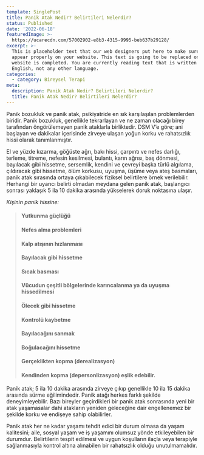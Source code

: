 ```yaml
---
template: SinglePost
title: Panik Atak Nedir? Belirtileri Nelerdir?
status: Published
date: '2022-06-18'  
featuredImage: >-
  https://ucarecdn.com/57002902-e8b3-4315-9995-beb637b29128/
excerpt: >-
  This is placeholder text that our web designers put here to make sure words
  appear properly on your website. This text is going to be replaced once the
  website is completed. You are currently reading text that is written in
  English, not any other language.
categories:
  - category: Bireysel Terapi
meta:
  description: Panik Atak Nedir? Belirtileri Nelerdir?
  title: Panik Atak Nedir? Belirtileri Nelerdir?
---
```



Panik bozukluk ve panik atak, psikiyatride en sık karşılaşılan problemlerden biridir. Panik bozukluk, genellikle tekrarlayan ve ne zaman olacağı birey tarafından öngörülemeyen panik ataklarla birliktedir. DSM V’e göre; ani başlayan ve dakikalar içerisinde zirveye ulaşan yoğun korku ve rahatsızlık hissi olarak tanımlanmıştır.

El ve yüzde kızarma, göğüste ağrı, bakı hissi, çarpıntı ve nefes darlığı, terleme, titreme, nefesin kesilmesi, bulantı, karın ağrısı, baş dönmesi, bayılacak gibi hissetme, sersemlik, kendini ve çevreyi başka türlü algılama, çıldıracak gibi hissetme, ölüm korkusu, uyuşma, üşüme veya ateş basmaları, panik atak sırasında ortaya çıkabilecek fiziksel belirtilere örnek verilebilir.
Herhangi bir uyarıcı belirti olmadan meydana gelen panik atak, başlangıcı sonrası yaklaşık 5 ila 10 dakika arasında yükselerek doruk noktasına ulaşır.

_Kişinin panik hissine:_

> #### Yutkunma güçlüğü
>
> #### Nefes alma problemleri
>
> #### Kalp atışının hızlanması
>
> #### Bayılacak gibi hissetme
>
> #### Sıcak basması
>
> #### Vücudun çeşitli bölgelerinde karıncalanma ya da uyuşma hissedilmesi
>
> #### Ölecek gibi hissetme
>
> #### Kontrolü kaybetme
>
> #### Bayılacağını sanmak
>
> #### Boğulacağını hissetme
>
> #### Gerçeklikten kopma (derealizasyon)
>
> #### Kendinden kopma (depersonlizasyon) eşlik edebilir.

Panik atak; 5 ila 10 dakika arasında zirveye çıkıp genellikle 10 ila 15 dakika arasında sürme eğilimindedir. Panik atağı herkes farklı şekilde deneyimleyebilir. Bazı bireyler geçirdikleri bir panik atak sonrasında yeni bir atak yaşamasalar dahi atakların yeniden geleceğine dair engellenemez bir şekilde korku ve endişeye sahip olabilirler.

Panik atak her ne kadar yaşamı tehdit edici bir durum olmasa da yaşam kalitesini; aile, sosyal yaşam ve iş yaşamını olumsuz yönde etkileyebilen bir durumdur. Belirtilerin tespit edilmesi ve uygun koşulların ilaçla veya terapiyle sağlanmasıyla kontrol altına alınabilen bir rahatsızlık olduğu unutulmamalıdır.

